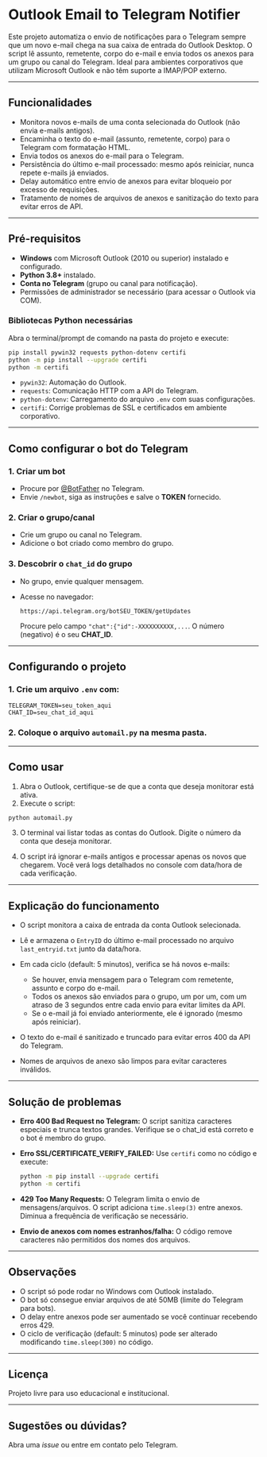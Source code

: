 # Outlook Email to Telegram Notifier

Este projeto automatiza o envio de notificações para o Telegram sempre que um novo e-mail chega na sua caixa de entrada do Outlook Desktop. O script lê assunto, remetente, corpo do e-mail e envia todos os anexos para um grupo ou canal do Telegram.
Ideal para ambientes corporativos que utilizam Microsoft Outlook e não têm suporte a IMAP/POP externo.

---

## Funcionalidades

* Monitora novos e-mails de uma conta selecionada do Outlook (não envia e-mails antigos).
* Encaminha o texto do e-mail (assunto, remetente, corpo) para o Telegram com formatação HTML.
* Envia todos os anexos do e-mail para o Telegram.
* Persistência do último e-mail processado: mesmo após reiniciar, nunca repete e-mails já enviados.
* Delay automático entre envio de anexos para evitar bloqueio por excesso de requisições.
* Tratamento de nomes de arquivos de anexos e sanitização do texto para evitar erros de API.

---

## Pré-requisitos

* **Windows** com Microsoft Outlook (2010 ou superior) instalado e configurado.
* **Python 3.8+** instalado.
* **Conta no Telegram** (grupo ou canal para notificação).
* Permissões de administrador se necessário (para acessar o Outlook via COM).

### Bibliotecas Python necessárias

Abra o terminal/prompt de comando na pasta do projeto e execute:

```sh
pip install pywin32 requests python-dotenv certifi
python -m pip install --upgrade certifi
python -m certifi
```

* `pywin32`: Automação do Outlook.
* `requests`: Comunicação HTTP com a API do Telegram.
* `python-dotenv`: Carregamento do arquivo `.env` com suas configurações.
* `certifi`: Corrige problemas de SSL e certificados em ambiente corporativo.

---

## Como configurar o bot do Telegram

### 1. Criar um bot

* Procure por [@BotFather](https://t.me/BotFather) no Telegram.
* Envie `/newbot`, siga as instruções e salve o **TOKEN** fornecido.

### 2. Criar o grupo/canal

* Crie um grupo ou canal no Telegram.
* Adicione o bot criado como membro do grupo.

### 3. Descobrir o `chat_id` do grupo

* No grupo, envie qualquer mensagem.
* Acesse no navegador:

  ```
  https://api.telegram.org/botSEU_TOKEN/getUpdates
  ```

  Procure pelo campo `"chat":{"id":-XXXXXXXXXX,...`.
  O número (negativo) é o seu **CHAT\_ID**.

---

## Configurando o projeto

### 1. Crie um arquivo `.env` com:

```
TELEGRAM_TOKEN=seu_token_aqui
CHAT_ID=seu_chat_id_aqui
```

### 2. Coloque o arquivo `automail.py` na mesma pasta.

---

## Como usar

1. Abra o Outlook, certifique-se de que a conta que deseja monitorar está ativa.
2. Execute o script:

```sh
python automail.py
```

3. O terminal vai listar todas as contas do Outlook. Digite o número da conta que deseja monitorar.

4. O script irá ignorar e-mails antigos e processar apenas os novos que chegarem.
   Você verá logs detalhados no console com data/hora de cada verificação.

---

## Explicação do funcionamento

* O script monitora a caixa de entrada da conta Outlook selecionada.
* Lê e armazena o `EntryID` do último e-mail processado no arquivo `last_entryid.txt` junto da data/hora.
* Em cada ciclo (default: 5 minutos), verifica se há novos e-mails:

  * Se houver, envia mensagem para o Telegram com remetente, assunto e corpo do e-mail.
  * Todos os anexos são enviados para o grupo, um por um, com um atraso de 3 segundos entre cada envio para evitar limites da API.
  * Se o e-mail já foi enviado anteriormente, ele é ignorado (mesmo após reiniciar).
* O texto do e-mail é sanitizado e truncado para evitar erros 400 da API do Telegram.
* Nomes de arquivos de anexo são limpos para evitar caracteres inválidos.

---

## Solução de problemas

* **Erro 400 Bad Request no Telegram:**
  O script sanitiza caracteres especiais e trunca textos grandes. Verifique se o chat\_id está correto e o bot é membro do grupo.

* **Erro SSL/CERTIFICATE\_VERIFY\_FAILED:**
  Use `certifi` como no código e execute:

  ```sh
  python -m pip install --upgrade certifi
  python -m certifi
  ```

* **429 Too Many Requests:**
  O Telegram limita o envio de mensagens/arquivos. O script adiciona `time.sleep(3)` entre anexos. Diminua a frequência de verificação se necessário.

* **Envio de anexos com nomes estranhos/falha:**
  O código remove caracteres não permitidos dos nomes dos arquivos.

---

## Observações

* O script só pode rodar no Windows com Outlook instalado.
* O bot só consegue enviar arquivos de até 50MB (limite do Telegram para bots).
* O delay entre anexos pode ser aumentado se você continuar recebendo erros 429.
* O ciclo de verificação (default: 5 minutos) pode ser alterado modificando `time.sleep(300)` no código.

---

## Licença

Projeto livre para uso educacional e institucional.

---

## Sugestões ou dúvidas?

Abra uma *issue* ou entre em contato pelo Telegram.
